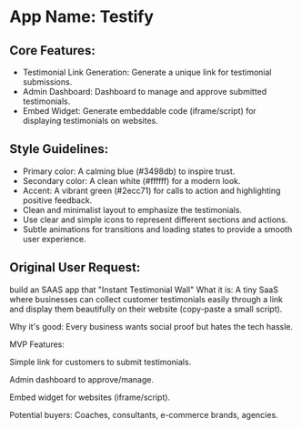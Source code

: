 # **App Name**: Testify

## Core Features:

- Testimonial Link Generation: Generate a unique link for testimonial submissions.
- Admin Dashboard: Dashboard to manage and approve submitted testimonials.
- Embed Widget: Generate embeddable code (iframe/script) for displaying testimonials on websites.

## Style Guidelines:

- Primary color: A calming blue (#3498db) to inspire trust.
- Secondary color: A clean white (#ffffff) for a modern look.
- Accent: A vibrant green (#2ecc71) for calls to action and highlighting positive feedback.
- Clean and minimalist layout to emphasize the testimonials.
- Use clear and simple icons to represent different sections and actions.
- Subtle animations for transitions and loading states to provide a smooth user experience.

## Original User Request:
build an SAAS app that "Instant Testimonial Wall"
What it is: A tiny SaaS where businesses can collect customer testimonials easily through a link and display them beautifully on their website (copy-paste a small script).

Why it's good: Every business wants social proof but hates the tech hassle.

MVP Features:

Simple link for customers to submit testimonials.

Admin dashboard to approve/manage.

Embed widget for websites (iframe/script).

Potential buyers: Coaches, consultants, e-commerce brands, agencies.
  